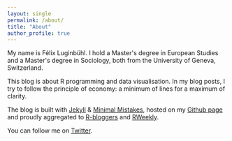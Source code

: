 ```yaml
---
layout: single
permalink: /about/
title: "About"
author_profile: true
---
```


My name is Félix Luginbühl. I hold a Master's degree in European Studies and a Master's degree in Sociology, both from the University of Geneva, Switzerland.

This blog is about R programming and data visualisation. In my blog posts, I try to follow the principle of economy: a minimum of lines for a maximum of clarity. 

The blog is built with [Jekyll](https://jekyllrb.com/) & [Minimal Mistakes](https://mademistakes.com/work/minimal-mistakes-jekyll-theme/), hosted on my [Github page](https://github.com/lgnbhl) and proudly aggregated to [R-bloggers](https://www.r-bloggers.com/) and [RWeekly](https://rweekly.org/).

You can follow me on [Twitter](https://twitter.com/lgnbhl).
